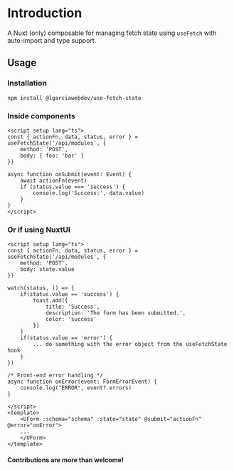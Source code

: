 # Introduction
A Nuxt (only) composable for managing fetch state using `useFetch` with auto-import and type support.

## Usage

### Installation
```
npm install @lgarciawebdev/use-fetch-state
```

### Inside components
```
<script setup lang="ts">
const { actionFn, data, status, error } = useFetchState('/api/modules', {
    method: 'POST',
    body: { foo: 'bar' }
})

async function onSubmit(event: Event) {
    await actionFn(event)
    if (status.value === 'success') {
        console.log('Success:', data.value)
    }
}
</script>
```

### Or if using NuxtUI
```
<script setup lang="ts">
const { actionFn, data, status, error } = useFetchState('/api/modules', {
    method: 'POST',
    body: state.value
})

watch(status, () => {
    if(status.value == 'success') {
        toast.add({
            title: 'Success',
            description: 'The form has been submitted.',
            color: 'success'
        })
    }
    if(status.value == 'error') {
        ... do something with the error object from the useFetchState hook
    }
})

/* Front-end error handling */
async function onError(event: FormErrorEvent) {
    console.log("ERROR", event?.errors)
}

</script>
<template>
    <UForm :schema="schema" :state="state" @submit="actionFn" @error="onError">
    ...
    </UForm>
</template>
```

#### Contributions are more than welcome!